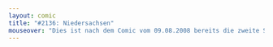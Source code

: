 ```yaml
---
layout: comic
title: "#2136: Niedersachsen"
mouseover: "Dies ist nach dem Comic vom 09.08.2008 bereits die zweite Stadt, die in einem Fredcomic erwähnt wird."
---
```

